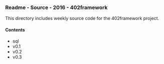 ### Readme - Source - 2016 - 402framework

This directory includes weekly source code for the 402framework project.

#### Contents
* sql
* v0.1
* v0.2
* v0.3

